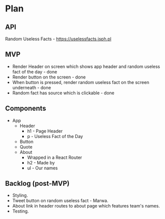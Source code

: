 # Plan

## API

Random Useless Facts - https://uselessfacts.jsph.pl

## MVP

- Render Header on screen which shows app header and random useless fact of the day - done
- Render button on the screen - done
- When button is pressed, render random useless fact on the screen underneath - done
- Random fact has source which is clickable - done

## Components

- App
  - Header
    - h1 - Page Header
    - p - Useless Fact of the Day
  - Button
  - Quote
  - About
    - Wrapped in a React Router
    - h2 - Made by
    - ul - Our names

## Backlog (post-MVP)

- Styling.
- Tweet button on random useless fact - Marwa.
- About link in header routes to about page which features team's names.
- Testing.
